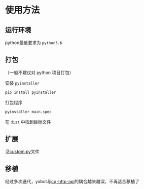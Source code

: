 # 使用方法

## 运行环境

python最低要求为 `python3.6`

## 打包

（一般不建议对 python 项目打包）

安装 `pyinstaller`

```sh
pip install pyinstaller
```

打包程序

```sh
pyinstaller main.spec
```

在 `dist` 中找到目标文件

## 扩展

见[custom.py](./ybplugins/custom.py)文件

## 移植

经过多次迭代，yobot与[cq-http-api](https://github.com/richardchien/coolq-http-api/)的耦合越来越深，不再适合移植了
